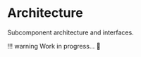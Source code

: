 # Architecture

Subcomponent architecture and interfaces.

!!! warning
    Work in progress... :construction_worker:
